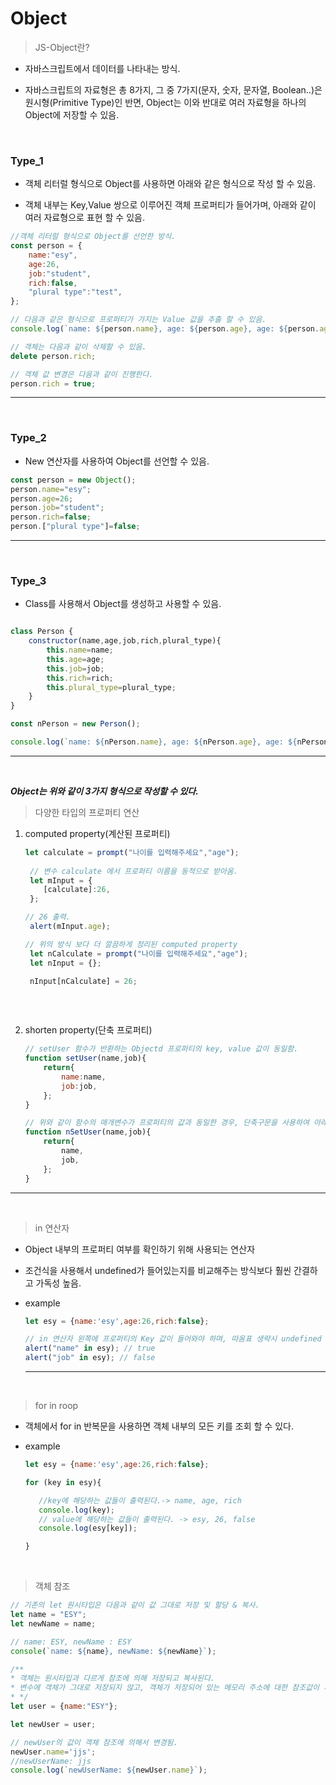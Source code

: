 # Object

> JS-Object란?

- 자바스크립트에서 데이터를 나타내는 방식. 

- 자바스크립트의 자료형은 총 8가지, 그 중 7가지(문자, 숫자, 문자열, Boolean..)은 원시형(Primitive Type)인 반면, Object는 이와 반대로 여러 자료형을 하나의 Object에 저장할 수 있음.

<br>

### **Type_1** 

- 객체 리터럴 형식으로 Object를 사용하면 아래와 같은 형식으로 작성 할 수 있음.

-  객체 내부는 Key,Value 쌍으로 이루어진 객체 프로퍼티가 들어가며, 아래와 같이 여러 자료형으로 표현 할 수 있음.


```js
//객체 리터럴 형식으로 Object를 선언한 방식. 
const person = {
    name:"esy",
    age:26,
    job:"student",
    rich:false,
    "plural type":"test",
};

// 다음과 같은 형식으로 프로퍼티가 가지는 Value 값을 추출 할 수 있음.
console.log(`name: ${person.name}, age: ${person.age}, age: ${person.age}, plural type:${person.["plural type"]}`); 

// 객체는 다음과 같이 삭제할 수 있음. 
delete person.rich; 

// 객체 값 변경은 다음과 같이 진행한다. 
person.rich = true;


```
****
<br>



### **Type_2**

- New 연산자를 사용하여 Object를 선언할 수 있음.

```js
const person = new Object();
person.name="esy";
person.age=26;
person.job="student";
person.rich=false;
person.["plural type"]=false;
```
****
<br>



### **Type_3** 

- Class를 사용해서 Object를 생성하고 사용할 수 있음. 


```js

class Person {
    constructor(name,age,job,rich,plural_type){
        this.name=name;
        this.age=age;
        this.job=job;
        this.rich=rich;
        this.plural_type=plural_type;
    }
}

const nPerson = new Person();

console.log(`name: ${nPerson.name}, age: ${nPerson.age}, age: ${nPerson.age}, plural type:${nPerson.plural_type}`); 

```

****
<br>

***Object는 위와 같이 3가지 형식으로 작성할 수 있다.***


> 다양한 타입의 프로퍼티 연산

1. computed property(계산된 프로퍼티)
    ```js
    let calculate = prompt("나이를 입력해주세요","age");
     
     // 변수 calculate 에서 프로퍼티 이름을 동적으로 받아옴.
     let mInput = {
        [calculate]:26,
     }; 

    // 26 출력.
     alert(mInput.age);

    // 위의 방식 보다 더 깔끔하게 정리된 computed property 
     let nCalculate = prompt("나이를 입력해주세요","age");
     let nInput = {};

     nInput[nCalculate] = 26; 
      
    ``` 
    <br>

2. shorten property(단축 프로퍼티)
    ```js
    // setUser 함수가 반환하는 Objectd 프로퍼티의 key, value 값이 동일함. 
    function setUser(name,job){
        return{
            name:name,
            job:job,
        };  
    }
    
    // 위와 같이 함수의 매개변수가 프로퍼티의 값과 동일한 경우, 단축구문을 사용하여 아래와 같이 로드를 단축 할 수 있음. 
    function nSetUser(name,job){
        return{
            name,
            job,
        };
    }
    ```
****
<br>

> in 연산자 

- Object 내부의 프로퍼티 여부를 확인하기 위해 사용되는 연산자

- 조건식을 사용해서 undefined가 들어있는지를 비교해주는 방식보다 훨씬 간결하고 가독성 높음. 

- example 
    ```js
    let esy = {name:'esy',age:26,rich:false};

   // in 연산자 왼쪽에 프로퍼티의 Key 값이 들어와야 하며, 따옴표 생략시 undefined or 엉뚱한 값이 리턴됨.
    alert("name" in esy); // true
    alert("job" in esy); // false  

    ```
    **** 

    <br>

> for in roop

- 객체에서 for in 반복문을 사용하면 객체 내부의 모든 키를 조회 할 수 있다. 

- example 
     ``` js
    let esy = {name:'esy',age:26,rich:false};
     
     for (key in esy){

        //key에 해당하는 값들이 출력된다.-> name, age, rich
        console.log(key); 
        // value에 해당하는 값들이 출력된다. -> esy, 26, false
        console.log(esy[key]);

     }
     ```

     <br>

> 객체 참조 

 ```js
// 기존의 let 원시타입은 다음과 같이 값 그대로 저장 및 할당 & 복사.
let name = "ESY";
let newName = name;

// name: ESY, newName : ESY
console(`name: ${name}, newName: ${newName}`); 

/**
 * 객체는 원시타입과 다르게 참조에 의해 저장되고 복사된다.
 * 변수에 객체가 그대로 저장되지 않고, 객체가 저장되어 있는 메모리 주소에 대한 참조값이 저장된다.
 * */  
let user = {name:"ESY"};

let newUser = user; 

// newUser의 값이 객체 참조에 의해서 변경됨.
newUser.name='jjs';
//newUserName: jjs
console.log(`newUserName: ${newUser.name}`);

 ```

